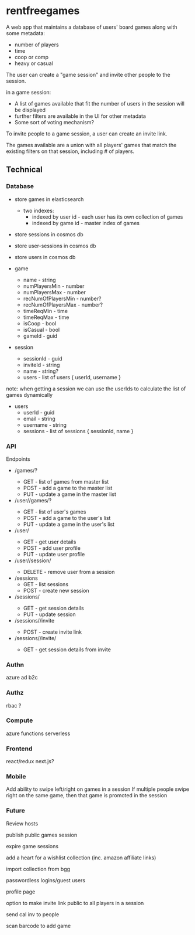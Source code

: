 # rentfreegames

A web app that maintains a database of users' board games along with some metadata:
* number of players
* time
* coop or comp
* heavy or casual

The user can create a "game session" and invite other people to the session.

in a game session:
* A list of games available that fit the number of users in the session will be displayed
* further filters are available in the UI for other metadata
* Some sort of voting mechanism?


To invite people to a game session, a user can create an invite link.

The games available are a union with all players' games that match the existing filters on that session, including # of players.

## Technical


### Database
* store games in elasticsearch
  * two indexes:
    * indexed by user id - each user has its own collection of games
    * indexed by game id - master index of games
* store sessions in cosmos db
* store user-sessions in cosmos db
* store users in cosmos db

* game
  * name - string
  * numPlayersMin - number
  * numPlayersMax - number
  * recNumOfPlayersMin - number?
  * recNumOfPlayersMax - number?
  * timeReqMin - time
  * timeReqMax - time
  * isCoop - bool
  * isCasual - bool
  * gameId - guid

* session
  * sessionId - guid
  * inviteId - string
  * name - string?
  * users - list of users { userId, username }

note: when getting a session we can use the userIds to calculate the list of games dynamically

* users
  * userId - guid
  * email - string
  * username - string
  * sessions - list of sessions { sessionId, name }

### API

Endpoints

* /games/<game id>?
  * GET - list of games from master list
  * POST - add a game to the master list
  * PUT - update a game in the master list
* /user/<user id>/games/<game id>?
  * GET - list of user's games
  * POST - add a game to the user's list
  * PUT - update a game in the user's list
* /user/<user id>
  * GET - get user details
  * POST - add user profile
  * PUT - update user profile
* /user/<user id>/session/<session id>
  * DELETE - remove user from a session
* /sessions
  * GET - list sessions
  * POST - create new session
* /sessions/<session id>
  * GET - get session details
  * PUT - update session
* /sessions/<session id>/invite
  * POST - create invite link
* /sessions/<session id>/invite/<invite id>
  * GET - get session details from invite

### Authn
azure ad b2c

### Authz
rbac ?

### Compute
azure functions serverless


### Frontend
react/redux
next.js?

### Mobile
Add ability to swipe left/right on games in a session
If multiple people swipe right on the same game, then that game is promoted in the session

### Future
Review hosts

publish public games session

expire game sessions

add a heart for a wishlist collection (inc. amazon affiliate links)

import collection from bgg

passwordless logins/guest users

profile page

option to make invite link public to all players in a session

send cal inv to people

scan barcode to add game

